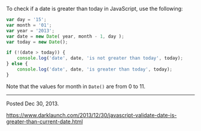 To check if a date is greater than today in JavaScript, use the following:

```javascript
var day = '15';
var month = '01';
var year = '2013';
var date = new Date( year, month - 1, day );
var today = new Date();

if (!(date > today)) {
    console.log('date', date, 'is not greater than today', today);
} else {
    console.log('date', date, 'is greater than today', today);
}
```

Note that the values for month in `Date()` are from 0 to 11.

---

Posted Dec 30, 2013.

https://www.darklaunch.com/2013/12/30/javascript-validate-date-is-greater-than-current-date.html
